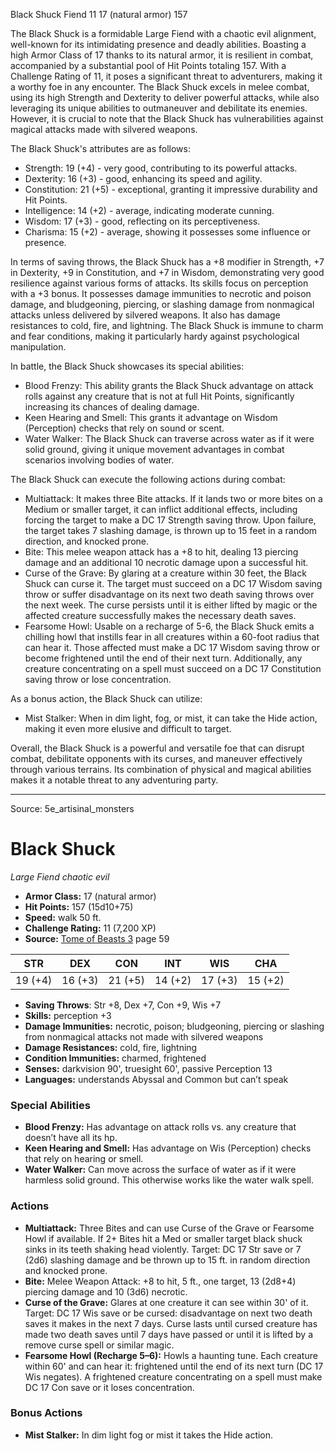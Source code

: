 <MonsterName/>Black Shuck</MonsterName>
<CreatureType/>Fiend</CreatureType>
<CR/>11</CR>
<AC/>17 (natural armor)</AC>
<HP/>157</HP>
<summary>The Black Shuck is a formidable Large Fiend with a chaotic evil alignment, well-known for its intimidating presence and deadly abilities. Boasting a high Armor Class of 17 thanks to its natural armor, it is resilient in combat, accompanied by a substantial pool of Hit Points totaling 157. With a Challenge Rating of 11, it poses a significant threat to adventurers, making it a worthy foe in any encounter. The Black Shuck excels in melee combat, using its high Strength and Dexterity to deliver powerful attacks, while also leveraging its unique abilities to outmaneuver and debilitate its enemies. However, it is crucial to note that the Black Shuck has vulnerabilities against magical attacks made with silvered weapons.</summary>

<detail>

The Black Shuck's attributes are as follows: 
- Strength: 19 (+4) - very good, contributing to its powerful attacks.
- Dexterity: 16 (+3) - good, enhancing its speed and agility.
- Constitution: 21 (+5) - exceptional, granting it impressive durability and Hit Points.
- Intelligence: 14 (+2) - average, indicating moderate cunning.
- Wisdom: 17 (+3) - good, reflecting on its perceptiveness.
- Charisma: 15 (+2) - average, showing it possesses some influence or presence.

In terms of saving throws, the Black Shuck has a +8 modifier in Strength, +7 in Dexterity, +9 in Constitution, and +7 in Wisdom, demonstrating very good resilience against various forms of attacks. Its skills focus on perception with a +3 bonus. It possesses damage immunities to necrotic and poison damage, and bludgeoning, piercing, or slashing damage from nonmagical attacks unless delivered by silvered weapons. It also has damage resistances to cold, fire, and lightning. The Black Shuck is immune to charm and fear conditions, making it particularly hardy against psychological manipulation.

In battle, the Black Shuck showcases its special abilities:
- Blood Frenzy: This ability grants the Black Shuck advantage on attack rolls against any creature that is not at full Hit Points, significantly increasing its chances of dealing damage.
- Keen Hearing and Smell: This grants it advantage on Wisdom (Perception) checks that rely on sound or scent.
- Water Walker: The Black Shuck can traverse across water as if it were solid ground, giving it unique movement advantages in combat scenarios involving bodies of water.

The Black Shuck can execute the following actions during combat:
- Multiattack: It makes three Bite attacks. If it lands two or more bites on a Medium or smaller target, it can inflict additional effects, including forcing the target to make a DC 17 Strength saving throw. Upon failure, the target takes 7 slashing damage, is thrown up to 15 feet in a random direction, and knocked prone.
- Bite: This melee weapon attack has a +8 to hit, dealing 13 piercing damage and an additional 10 necrotic damage upon a successful hit.
- Curse of the Grave: By glaring at a creature within 30 feet, the Black Shuck can curse it. The target must succeed on a DC 17 Wisdom saving throw or suffer disadvantage on its next two death saving throws over the next week. The curse persists until it is either lifted by magic or the affected creature successfully makes the necessary death saves.
- Fearsome Howl: Usable on a recharge of 5-6, the Black Shuck emits a chilling howl that instills fear in all creatures within a 60-foot radius that can hear it. Those affected must make a DC 17 Wisdom saving throw or become frightened until the end of their next turn. Additionally, any creature concentrating on a spell must succeed on a DC 17 Constitution saving throw or lose concentration.

As a bonus action, the Black Shuck can utilize:
- Mist Stalker: When in dim light, fog, or mist, it can take the Hide action, making it even more elusive and difficult to target.

Overall, the Black Shuck is a powerful and versatile foe that can disrupt combat, debilitate opponents with its curses, and maneuver effectively through various terrains. Its combination of physical and magical abilities makes it a notable threat to any adventuring party.</detail>



---

Source: 5e_artisinal_monsters

# Black Shuck

*Large* *Fiend* *chaotic evil*

- **Armor Class:** 17 (natural armor)
- **Hit Points:** 157 (15d10+75)
- **Speed:** walk 50 ft.
- **Challenge Rating:** 11 (7,200 XP)
- **Source:** [Tome of Beasts 3](https://koboldpress.com/kpstore/product/tome-of-beasts-3-for-5th-edition/) page 59

| STR | DEX | CON | INT | WIS | CHA |
| --- | --- | --- | --- | --- | --- |
| 19 (+4) | 16 (+3) | 21 (+5) | 14 (+2) | 17 (+3) | 15 (+2) |

- **Saving Throws**: Str +8, Dex +7, Con +9, Wis +7
- **Skills:** perception +3
- **Damage Immunities:** necrotic, poison; bludgeoning, piercing or slashing from nonmagical attacks not made with silvered weapons
- **Damage Resistances:** cold, fire, lightning
- **Condition Immunities:** charmed, frightened
- **Senses:** darkvision 90', truesight 60', passive Perception 13
- **Languages:** understands Abyssal and Common but can’t speak

### Special Abilities

- **Blood Frenzy:** Has advantage on attack rolls vs. any creature that doesn’t have all its hp.
- **Keen Hearing and Smell:** Has advantage on Wis (Perception) checks that rely on hearing or smell.
- **Water Walker:** Can move across the surface of water as if it were harmless solid ground. This otherwise works like the water walk spell.

### Actions

- **Multiattack:** Three Bites and can use Curse of the Grave or Fearsome Howl if available. If 2+ Bites hit a Med or smaller target black shuck sinks in its teeth shaking head violently. Target: DC 17 Str save or 7 (2d6) slashing damage and be thrown up to 15 ft. in random direction and knocked prone.
- **Bite:** Melee Weapon Attack: +8 to hit, 5 ft., one target, 13 (2d8+4) piercing damage and 10 (3d6) necrotic.
- **Curse of the Grave:** Glares at one creature it can see within 30' of it. Target: DC 17 Wis save or be cursed: disadvantage on next two death saves it makes in the next 7 days. Curse lasts until cursed creature has made two death saves until 7 days have passed or until it is lifted by a remove curse spell or similar magic.
- **Fearsome Howl (Recharge 5–6):** Howls a haunting tune. Each creature within 60' and can hear it: frightened until the end of its next turn (DC 17 Wis negates). A frightened creature concentrating on a spell must make DC 17 Con save or it loses concentration.

### Bonus Actions

- **Mist Stalker:** In dim light fog or mist it takes the Hide action.




